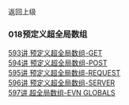 返回上级
### 018预定义超全局数组

[593讲 预定义超全局数组-GET]()  
[594讲 预定义超全局数组-POST]()  
[595讲 预定义超全局数组-REQUEST]()  
[596讲 预定义超全局数组-SERVER]()  
[597讲 超全局数组-EVN GLOBALS]()  
